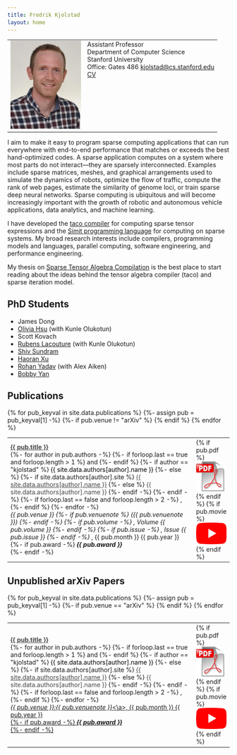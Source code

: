 ```yaml
---
title: Fredrik Kjolstad
layout: home
---
```


<table border="0" cellpadding="0">
<td valign="top" style="min-width:140px;">
<img src="/assets/fred.jpg" width="160">
<!-- ![Fredrik Kjolstad](/assets/fred.jpg){:style="float:left; margin-right:7px; margin-top:7px; width:160px"} -->
</td>
<td valign="top">
Assistant Professor<br/>
Department of Computer Science<br/>
Stanford University<br/>
Office: Gates 486
<a href="mailto:kjolstad@cs.stanford.edu">kjolstad@cs.stanford.edu</a><br/>
<a href="kjolstad-cv.pdf">CV</a>
</td>
</table>


I aim to make it easy to program sparse computing applications that can run
everywhere with end-to-end performance that matches or exceeds the best
hand-optimized codes.  A sparse application computes on a system where most
parts do not interact—they are sparsely interconnected. Examples include sparse
matrices, meshes, and graphical arrangements used to simulate the dynamics of
robots, optimize the flow of traffic, compute the rank of web pages, estimate
the similarity of genome loci, or train sparse deep neural networks.  Sparse
computing is ubiquitous and will become increasingly important with the growth
of robotic and autonomous vehicle applications, data analytics, and machine
learning.

I have developed the [taco compiler](http://tensor-compiler.org) for computing
sparse tensor expressions and the [Simit programming
language](http://simit-lang.org) for computing on sparse systems.  My broad
research interests include compilers, programming models and languages,
parallel computing, software engineering, and performance engineering.

My thesis on <a href="/publications/kjolstad-thesis.pdf">Sparse
Tensor Algebra Compilation</a> is the best place to start reading
about the ideas behind the tensor algebra compiler (taco) and
sparse iteration model.


<h2 class="tableheading">PhD Students</h2>

<ul>
  <li>James Dong</li>
  <li><a href="https://weiya711.github.io/">Olivia Hsu</a> (with Kunle Olukotun)</li>
  <li>Scott Kovach</li>
  <li><a href="https://www.linkedin.com/in/lrubens">Rubens Lacouture</a> (with Kunle Olukotun)</li>
  <li><a href="https://www.linkedin.com/in/shiv-sundram-649a6765">Shiv Sundram</a></li>
  <li><a href="https://sillycross.github.io/about/">Haoran Xu</a></li>
  <li><a href="https://rohany.github.io/">Rohan Yadav</a> (with Alex Aiken)</li>
  <li><a href="https://bobbyy.org/">Bobby Yan</a></li>
</ul>


<h2 class="tableheading">Publications</h2>

<table border="0">
  {% for pub_keyval in site.data.publications %}
    <tr>
      {%- assign pub = pub_keyval[1] -%}
        {%- if pub.venue != "arXiv" %}
        <td>
          <b><a href="{{pub_keyval[0]}}.html" style="color: #464646">{{ pub.title }}</a></b><br/>
          {%- for author in pub.authors -%}
            {%- if forloop.last == true and forloop.length > 1 %}
              and
            {%- endif %}
            {%- if author == "kjolstad" %}
              <font color="#000000">{{ site.data.authors[author].name }}</font>
            {%- else %}
              {%- if site.data.authors[author].site %}
                <a href="{{- site.data.authors[author].site -}}" style="color: #464646">{{ site.data.authors[author].name }}</a>
              {%- else %}
                <font color="#464646">{{ site.data.authors[author].name }}</font>
              {%- endif -%}
            {%- endif -%}
            {%- if forloop.last == false and forloop.length > 2 -%}
              ,
            {%- endif %}
          {%- endfor -%}<br/>
          <i>{{ pub.venue }}
          {%- if pub.venuenote %}
          ({{ pub.venuenote }})
          {%- endif -%}
          {%- if pub.volume -%}
          , Volume {{ pub.volume }}
          {%- endif -%}
          {%- if pub.issue -%}
          , Issue {{ pub.issue }}
          {%- endif -%}
          </i>, {{ pub.month }} {{ pub.year }}<br/>
          {%- if pub.award -%}
            <i><b>{{ pub.award }}</b></i><br/>
          {%- endif -%}
        </td>
        <td valign="top" width="20">
          {% if pub.pdf %}
            <a href="{{ pub.pdf }}"><img src="/assets/pdf.png" alt="pdf" /></a>
          {% endif %}
          {% if pub.movie %}
            <a href="{{ pub.movie }}"><img src="/assets/movie.png" alt="youtube" /></a>
          {% endif %}
        </td>
      {% endif %}
    </tr>
{% endfor %}
</table>

<h2 class="tableheading">Unpublished arXiv Papers</h2>

<table border="0">
  {% for pub_keyval in site.data.publications %}
    <tr>
      {%- assign pub = pub_keyval[1] -%}
        {%- if pub.venue == "arXiv" %}
        <td>
          <b><a href="{{pub_keyval[0]}}.html" style="color: #464646">{{ pub.title }}</a></b><br/>
          {%- for author in pub.authors -%}
            {%- if forloop.last == true and forloop.length > 1 %}
              and
            {%- endif %}
            {%- if author == "kjolstad" %}
              <font color="#000000">{{ site.data.authors[author].name }}</font>
            {%- else %}
              {%- if site.data.authors[author].site %}
                <a href="{{- site.data.authors[author].site -}}" style="color: #464646">{{ site.data.authors[author].name }}</a>
              {%- else %}
                <font color="#464646">{{ site.data.authors[author].name }}</font>
              {%- endif -%}
            {%- endif -%}
            {%- if forloop.last == false and forloop.length > 2 -%}
              ,
            {%- endif %}
          {%- endfor -%}<br/>
          <a href="https://arxiv.org/abs/{{pub.venuenote}}"><i>{{ pub.venue }}:{{ pub.venuenote }}</i><\a>, {{ pub.month }} {{ pub.year }}<br/>
          {%- if pub.award -%}
            <i><b>{{ pub.award }}</b></i><br/>
          {%- endif -%}
        </td>
        <td valign="top" width="20">
          {% if pub.pdf %}
            <a href="{{ pub.pdf }}"><img src="/assets/pdf.png" alt="pdf" /></a>
          {% endif %}
          {% if pub.movie %}
            <a href="{{ pub.movie }}"><img src="/assets/movie.png" alt="youtube" /></a>
          {% endif %}
        </td>
      {% endif %}
    </tr>
{% endfor %}
</table>
